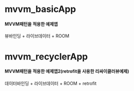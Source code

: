 # mvvm_basicApp
#### MVVM패턴을 적용한 예제앱
뷰바인딩 + 라이브데이터 + ROOM


# mvvm_recyclerApp
#### MVVM패턴을 적용한 예제앱2(retrofit을 사용한 리싸이클러뷰예제)
데이터바인딩 + 라이브데이터 + ROOM + retrofit
